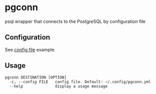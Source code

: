 # pgconn

psql wrapper that connects to the PostgreSQL by configuration file


## Configuration

See [config file](pgconn) example.


## Usage

```
pgconn DESTINATION [OPTION]
  -c, --config FILE   config file. Default: ~/.config/pgconn.yml
  --help              display a usage message
```
